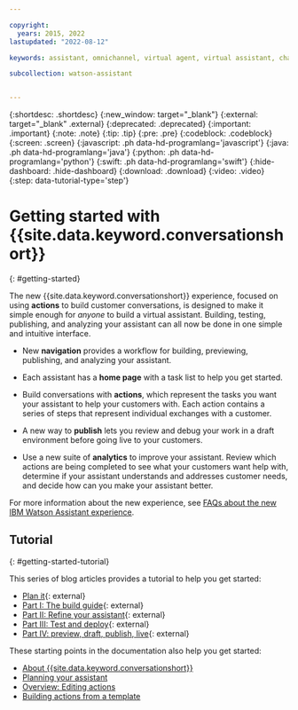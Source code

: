 ```yaml
---

copyright:
  years: 2015, 2022
lastupdated: "2022-08-12"

keywords: assistant, omnichannel, virtual agent, virtual assistant, chatbot, conversation, watson assistant, watson conversation

subcollection: watson-assistant


---
```


{:shortdesc: .shortdesc}
{:new_window: target="_blank"}
{:external: target="_blank" .external}
{:deprecated: .deprecated}
{:important: .important}
{:note: .note}
{:tip: .tip}
{:pre: .pre}
{:codeblock: .codeblock}
{:screen: .screen}
{:javascript: .ph data-hd-programlang='javascript'}
{:java: .ph data-hd-programlang='java'}
{:python: .ph data-hd-programlang='python'}
{:swift: .ph data-hd-programlang='swift'}
{:hide-dashboard: .hide-dashboard}
{:download: .download}
{:video: .video}
{:step: data-tutorial-type='step'}

# Getting started with {{site.data.keyword.conversationshort}}
{: #getting-started}

The new {{site.data.keyword.conversationshort}} experience, focused on using **actions** to build customer conversations, is designed to make it simple enough for *anyone* to build a virtual assistant. Building, testing,  publishing, and analyzing your assistant can all now be done in one simple and intuitive interface.

- New **navigation** provides a workflow for building, previewing, publishing, and analyzing your assistant. 

- Each assistant has a **home page** with a task list to help you get started.

- Build conversations with **actions**, which represent the tasks you want your assistant to help your customers with. Each action contains a series of steps that represent individual exchanges with a customer.

- A new way to **publish** lets you review and debug your work in a draft environment before going live to your customers.

- Use a new suite of **analytics** to improve your assistant. Review which actions are being completed to see what your customers want help with, determine if your assistant understands and addresses customer needs, and decide how can you make your assistant better.

For more information about the new experience, see [FAQs about the new IBM Watson Assistant experience](/docs/watson-assistant?topic=watson-assistant-watson-assistant-faqs#faqs-new-experience).

## Tutorial
{: #getting-started-tutorial}

This series of blog articles provides a tutorial to help you get started:

- [Plan it](https://www.ibm.com/blogs/watson/2021/11/getting-started-with-the-new-watson-assistant-plan-it/){: external}
- [Part I: The build guide](https://www.ibm.com/blogs/watson/2021/12/getting-started-with-the-new-watson-assistant-part-i-the-build-guide/){: external}
- [Part II: Refine your assistant](https://www.ibm.com/blogs/watson/2021/12/getting-started-with-the-new-watson-assistant-part-ii-refine-your-assistant/){: external}
- [Part III: Test and deploy](https://www.ibm.com/blogs/watson/2022/01/getting-started-with-the-new-watson-assistant-part-iii-test-and-deploy/){: external}
- [Part IV: preview, draft, publish, live](https://www.ibm.com/blogs/watson/2022/02/getting-started-with-the-new-watson-assistant-part-iv-preview-draft-publish-live/){: external}

These starting points in the documentation also help you get started:
- [About {{site.data.keyword.conversationshort}}](/docs/watson-assistant?topic=watson-assistant-about)
- [Planning your assistant](/docs/watson-assistant?topic=watson-assistant-plan-assistant)
- [Overview: Editing actions](/docs/watson-assistant?topic=watson-assistant-build-actions-overview)
- [Building actions from a template](/docs/watson-assistant?topic=watson-assistant-actions-templates)

